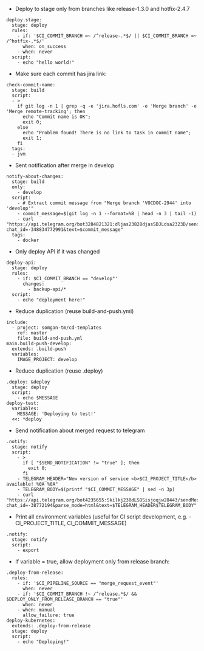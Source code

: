 * Deploy to stage only from branches like release-1.3.0 and hotfix-2.4.7
```
deploy.stage:
  stage: deploy
  rules:
    - if: '$CI_COMMIT_BRANCH =~ /^release-.*$/ || $CI_COMMIT_BRANCH =~ /^hotfix-.*$/'
      when: on_success
    - when: never
  script:
    - echo "hello world!"
```

* Make sure each commit has jira link:
```
check-commit-name:
  stage: build
  script:
  - >
    if git log -n 1 | grep -q -e 'jira.hofls.com' -e 'Merge branch' -e 'Merge remote-tracking'; then
      echo "Commit name is OK";
      exit 0;
    else
      echo "Problem found! There is no link to task in commit name";
      exit 1;
    fi
  tags:
  - jvm
```

* Sent notification after merge in develop
```
notify-about-changes:
  stage: build
  only:
    - develop
  script:
    - # Extract commit message from "Merge branch 'VOCDOC-2944' into 'develop'"
    - commit_message=$(git log -n 1 --format=%B | head -n 3 | tail -1)
    - curl "https://api.telegram.org/bot3284821321:dljas23828djasSDJLdsa2323D/sendMessage?chat_id=-348834772991&text=$commit_message"
  tags:
    - docker

```

* Only deploy API if it was changed
```
deploy-api:
  stage: deploy
  rules:
    - if: $CI_COMMIT_BRANCH == "develop"'
      changes:
        - backup-api/*
  script:
    - echo "deployment here!"
```

* Reduce duplication (reuse build-and-push.yml)
```
include:
  - project: somgan-tm/cd-templates
    ref: master
    file: build-and-push.yml
main.build-push-develop:
  extends: .build-push
  variables:
    IMAGE_PROJECT: develop
```

* Reduce duplication (reuse .deploy)
```
.deploy: &deploy
  stage: deploy
  script:
    - echo $MESSAGE
deploy-test:
  variables:
    MESSAGE: 'Deploying to test!'
  <<: *deploy
```

* Send notification about merged request to telegram
```
.notify:
  stage: notify
  script:
    - >
      if [ "$SEND_NOTIFICATION" != "true" ]; then
        exit 0;
      fi
    - TELEGRAM_HEADER="New version of service <b>$CI_PROJECT_TITLE</b> available! %0A %0A"
    - TELEGRAM_BODY=$(printf "$CI_COMMIT_MESSAGE" | sed -n 3p)
    - curl "https://api.telegram.org/bot4235655:Skilkj238dLSOSisjoqjw28443/sendMessage?chat_id=-38772194&parse_mode=html&text=$TELEGRAM_HEADER$TELEGRAM_BODY"
```

* Print all environment variables (useful for CI script development, e.g. - CI_PROJECT_TITLE, CI_COMMIT_MESSAGE)
```
.notify:
  stage: notify
  script:
    - export
```

* If variable = true, allow deployment only from release branch:
```
.deploy-from-release:
  rules:
    - if: '$CI_PIPELINE_SOURCE == "merge_request_event"'
      when: never
    - if: '$CI_COMMIT_BRANCH !~ /^release.*$/ && $DEPLOY_ONLY_FROM_RELEASE_BRANCH == "true"'
      when: never
    - when: manual
      allow_failure: true
deploy-kubernetes:
  extends: .deploy-from-release
  stage: deploy
  script:
    - echo "Deploying!"
```
